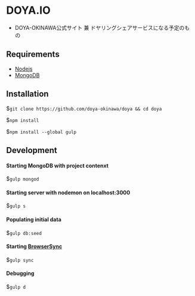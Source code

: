 # DOYA.IO

* DOYA-OKINAWA公式サイト 兼 ドヤリングシェアサービスになる予定のもの

## Requirements

* [Nodejs](http://nodejs.org)
* [MongoDB](http://mongodb.org)

## Installation

$`git clone https://github.com/doya-okinawa/doya && cd doya`

$`npm install`

$`npm install --global gulp`

## Development

#### Starting MongoDB with project contenxt

$`gulp mongod`

#### Starting server with nodemon on localhost:3000

$`gulp s`

#### Populating initial data

$`gulp db:seed`

#### Starting [BrowserSync](http://www.browsersync.io/)

$`gulp sync`

#### Debugging

$`gulp d`
